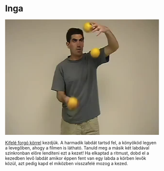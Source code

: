# Inga

![pendulum](/site/videos/poster/pendulum.jpg)

 [Kifelé forgó körrel](kor-kifele.md) kezdjük. A harmadik labdát tartsd fel, a könyököd legyen a levegőben, ahogy a filmen is látható. Tanuld meg a másik két labdával szinkronban előre lendíteni ezt a kezet! Ha elkaptad a ritmust, dobd el a kezedben levő labdát amikor éppen fent van egy labda a körben levők közül, azt pedig kapd el miközben visszafelé mozog a kezed.


